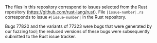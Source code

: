 The files in this repository correspond to issues selected from the Rust repository (https://github.com/rust-lang/rust).
File `|issue-number|.rs` corresponds to issue `#|issue-number|` in the Rust repository.

Bugs 77820 and the variants of 77323 were bugs that were generated by our fuzzing tool; the reduced versions of these
bugs were subsequently submitted to the Rust issue tracker.
